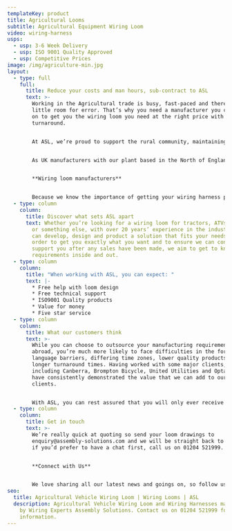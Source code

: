 ```yaml
---
templateKey: product
title: Agricultural Looms
subtitle: Agricultural Equipment Wiring Loom
video: wiring-harness
usps:
  - usp: 3-6 Week Delivery
  - usp: ISO 9001 Quality Approved
  - usp: Competitive Prices
image: /img/agriculture-min.jpg
layout:
  - type: full
    full:
      title: Reduce your costs and man hours, sub-contract to ASL
      text: >-
        Working in the Agricultural trade is busy, fast-paced and there’s very
        little room for error. That’s why you need a manufacturer you can rely
        on to get you the wiring loom you need at the right price with a fast
        turnaround.


        At ASL, we’re proud to support the rural community, maintaining all agricultural equipment through high quality wiring loom solutions. As a family-run business, we’re committed to building long-term relationships with our customers in order to build the level of trust that you need to ensure you will get the product you need, when you need it. 


        As UK manufacturers with our plant based in the North of England, unlike manufacturers operating from abroad, we can assure the level of quality and speed of turnaround that you’re looking for. Want to see where we do this? Take a virtual tour of our factory below.


        **Wiring loom manufacturers** 


        Because we know the importance of getting your wiring harness products right in order for you to undertake your day-to-day role, we offer free technical support on all our agricultural wiring harness products. Our friendly team will work with you to come up with wiring harness solution ideas to facilitate continuous innovation in vehicle technology, emissions control and safety systems.
  - type: column
    column:
      title: Discover what sets ASL apart
      text: Whether you’re looking for a wiring loom for tractors, ATVs, telehandlers
        or something else, with over 20 years’ experience in the industry, we
        can develop, design and product a solution that fits your needs. In
        order to get you exactly what you want and to ensure we can continue to
        support you after any sales have been made, we aim to get to know your
        requirements inside and out.
  - type: column
    column:
      title: "When working with ASL, you can expect: "
      text: |-
        * Free help with loom design 
        * Free technical support
        * ISO9001 Quality products
        * Value for money
        * Five star service
  - type: column
    column:
      title: What our customers think
      text: >-
        While you can choose to outsource your manufacturing requirements
        abroad, you’re much more likely to face difficulties in the form of
        language barriers, differing time zones, lower quality products and
        longer turnaround times. Having worked with some major clients,
        including Canberra, Brompton Bicycle, United Utilities and Optare, we
        have consistently demonstrated the value that we can add to our
        clients. 


        With ASL, you can rest assured that you will only ever receive high- quality products that have been tested by our exceptional quality testing team. As well, with a sole factory in the North of England, we can guarantee fast turnaround times and we will be around when you need us.
  - type: column
    column:
      title: Get in touch
      text: >-
        We’re really quick at quoting so send your loom drawings to
        enquiry@assembly-solutions.com and we will be straight back to you. Or
        if you’d prefer to have a chat first, call us on 01204 521999.


        **Connect with Us**


        We love sharing all our latest news and goings on, so follow us on Linkedin to see what we’ve been up to this week!
seo:
  title: Agricultural Vehicle Wiring Loom | Wiring Looms | ASL
  description: Agricultural Vehicle Wiring Loom and Wiring Harnesses manufactured
    by Wiring Experts Assembly Solutions. Contact us on 01204 521999 for more
    information.
---
```

